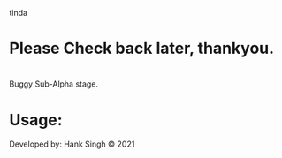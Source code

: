 tinda
# Please Check back later, thankyou.


#
Buggy Sub-Alpha stage.




# Usage:



Developed by:
Hank Singh © 2021

